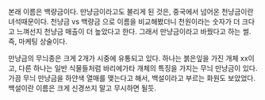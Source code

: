 본래 이름은 백량금이다. 만냥금이라고도 불리게 된 것은, 중국에서 넘어온 천냥금이란 녀석때문이다. 천냥금 vs 백량금 으로 이름을 비교해봤더니 천원이라는 숫자가 더 크다고 느껴선지 천냥금 매출이 더 높았다고 한다. 그래서 만냥금이라고 바꿨다고 하는 썰. 즉, 마케팅 상술이다.

만냥금의 무늬종은 크게 2개가 시중에 유통되고 있다. 하나는 붉은잎을 가진 개체 xx이고, 다른 하나는 일반 식물들처럼 바리에가타 개체의 특징을 가지는 무늬 만냥금이 있다. 가끔 무늬 만냥금을 하얀색 열매를 맺는다고 해서, 백설이라고 부르는 화원도 보았었다. 백설이란 이름은 크게 신경쓰지 말고 무시하면 될듯.
